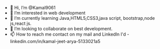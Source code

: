 - 👋 Hi, I’m @Kamal9061
- 👀 I’m interested in web development
- 🌱 I’m currently learning Java,HTML5,CSS3,java script, bootstrap,node js,react js.
- 💞️ I’m looking to collaborate on best development.
- 📫 How to reach me contact on my mail and Linkedln I'd - linkedin.com/in/kamal-jeet-arya-5133021a5

<!---
Kamal9061/Kamal9061 is a ✨ special ✨ repository because its `README.md` (this file) appears on your GitHub profile.
You can click the Preview link to take a look at your changes.
--->
